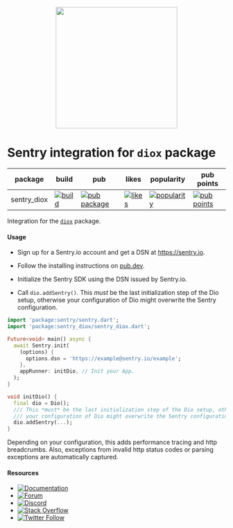 <p align="center">
  <a href="https://sentry.io" target="_blank" align="center">
    <img src="https://sentry-brand.storage.googleapis.com/sentry-logo-black.png" width="280">
  </a>
  <br />
</p>

Sentry integration for `diox` package
===========

| package | build | pub | likes | popularity | pub points |
| ------- | ------- | ------- | ------- | ------- | ------- |
| sentry_diox | [![build](https://github.com/getsentry/sentry-dart/workflows/sentry-diox/badge.svg?branch=main)](https://github.com/getsentry/sentry-dart/actions?query=workflow%3Asentry-diox) | [![pub package](https://img.shields.io/pub/v/sentry_diox.svg)](https://pub.dev/packages/sentry_diox) | [![likes](https://img.shields.io/pub/likes/sentry_diox)](https://pub.dev/packages/sentry_diox/score) | [![popularity](https://img.shields.io/pub/popularity/sentry_diox)](https://pub.dev/packages/sentry_diox/score) | [![pub points](https://img.shields.io/pub/points/sentry_diox)](https://pub.dev/packages/sentry_diox/score)

Integration for the [`diox`](https://pub.dev/packages/diox) package.

#### Usage

- Sign up for a Sentry.io account and get a DSN at https://sentry.io.

- Follow the installing instructions on [pub.dev](https://pub.dev/packages/sentry/install).

- Initialize the Sentry SDK using the DSN issued by Sentry.io.

- Call `dio.addSentry()`. This *must* be the last initialization step of the Dio setup, otherwise your configuration of Dio might overwrite the Sentry configuration.

```dart
import 'package:sentry/sentry.dart';
import 'package:sentry_diox/sentry_diox.dart';

Future<void> main() async {
  await Sentry.init(
    (options) {
      options.dsn = 'https://example@sentry.io/example';
    },
    appRunner: initDio, // Init your App.
  );
}

void initDio() {
  final dio = Dio();
  /// This *must* be the last initialization step of the Dio setup, otherwise
  /// your configuration of Dio might overwrite the Sentry configuration.
  dio.addSentry(...);
}
```

Depending on your configuration, this adds performance tracing and http breadcrumbs. Also, exceptions from invalid http status codes or parsing exceptions are automatically captured.

#### Resources

* [![Documentation](https://img.shields.io/badge/documentation-sentry.io-green.svg)](https://docs.sentry.io/platforms/dart/)
* [![Forum](https://img.shields.io/badge/forum-sentry-green.svg)](https://forum.sentry.io/c/sdks)
* [![Discord](https://img.shields.io/discord/621778831602221064)](https://discord.gg/Ww9hbqr)
* [![Stack Overflow](https://img.shields.io/badge/stack%20overflow-sentry-green.svg)](https://stackoverflow.com/questions/tagged/sentry)
* [![Twitter Follow](https://img.shields.io/twitter/follow/getsentry?label=getsentry&style=social)](https://twitter.com/intent/follow?screen_name=getsentry)
